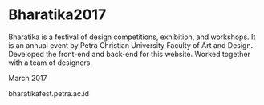 # Bharatika2017

Bharatika is a festival of design competitions, exhibition, and workshops.
It is an annual event by Petra Christian University Faculty of Art and Design.
Developed the front-end and back-end for this website. Worked together
with a team of designers.

March 2017

bharatikafest.petra.ac.id 

